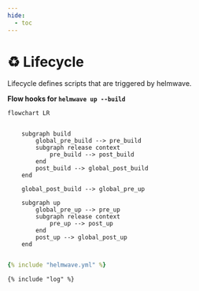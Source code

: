 ```yaml
---
hide:
  - toc
---
```

# ♻️ Lifecycle

Lifecycle defines scripts that are triggered by helmwave.

**Flow hooks for `helmwave up --build`**

```mermaid
flowchart LR
    
    
    subgraph build
        global_pre_build --> pre_build
        subgraph release context
            pre_build --> post_build 
        end
        post_build --> global_post_build
    end
    
    global_post_build --> global_pre_up
    
    subgraph up
        global_pre_up --> pre_up
        subgraph release context
            pre_up --> post_up
        end
        post_up --> global_post_up
    end
    
```

```yaml title="helmwave.yml"
{% include "helmwave.yml" %}
```

```shell title="$ helmwave build --diff-mode none"
{% include "log" %}
```